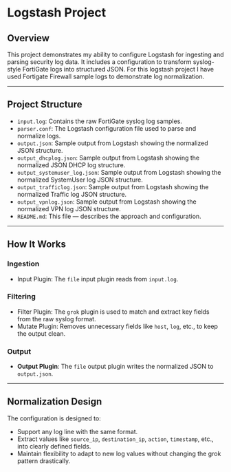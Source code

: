 # Logstash Project

## Overview
This project demonstrates my ability to configure Logstash for ingesting and parsing security log data. It includes a configuration to transform syslog-style FortiGate logs into structured JSON.
For this logstash project I have used Fortigate Firewall sample logs to demonstrate log normalization.

---

## Project Structure
- `input.log`: Contains the raw FortiGate syslog log samples.
- `parser.conf`: The Logstash configuration file used to parse and normalize logs.
- `output.json`: Sample output from Logstash showing the normalized JSON structure.
- `output_dhcplog.json`: Sample output from Logstash showing the normalized JSON DHCP log structure.
- `output_systemuser_log.json`: Sample output from Logstash showing the normalized SystemUser log JSON structure.
- `output_trafficlog.json`: Sample output from Logstash showing the normalized Traffic log JSON structure.
- `output_vpnlog.json`: Sample output from Logstash showing the normalized VPN log JSON structure.
- `README.md`: This file — describes the approach and configuration.

---

## How It Works

### Ingestion
- Input Plugin: The `file` input plugin reads from `input.log`.

### Filtering
- Filter Plugin: The `grok` plugin is used to match and extract key fields from the raw syslog format.
- Mutate Plugin: Removes unnecessary fields like `host`, `log`, etc., to keep the output clean.

### Output
- **Output Plugin**: The `file` output plugin writes the normalized JSON to `output.json`.

---

## Normalization Design
The configuration is designed to:
- Support any log line with the same format.
- Extract values like `source_ip`, `destination_ip`, `action`, `timestamp`, etc., into clearly defined fields.
- Maintain flexibility to adapt to new log values without changing the grok pattern drastically.
